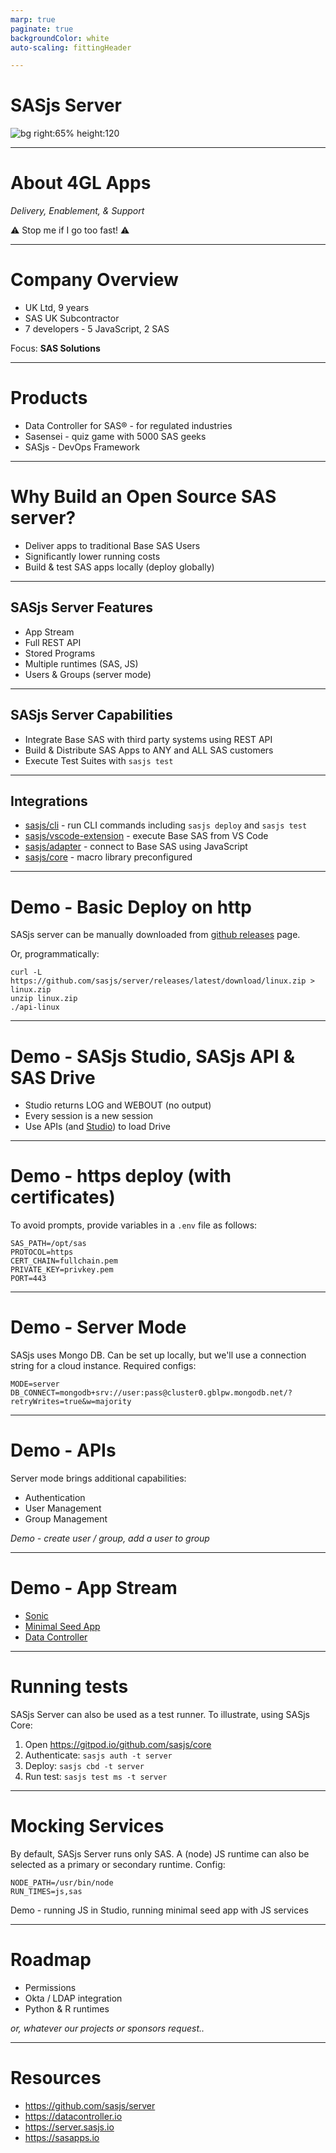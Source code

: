 ```yaml
---
marp: true
paginate: true
backgroundColor: white
auto-scaling: fittingHeader

---
```

<script>
  var _paq = window._paq = window._paq || [];
  /* tracker methods like "setCustomDimension" should be called before "trackPageView" */
  _paq.push(['trackPageView']);
  _paq.push(['enableLinkTracking']);
  (function() {
    var u="https://analytics.4gl.io/";
    _paq.push(['setTrackerUrl', u+'matomo.php']);
    _paq.push(['setSiteId', '10']);
    var d=document, g=d.createElement('script'), s=d.getElementsByTagName('script')[0];
    g.async=true; g.src=u+'matomo.js'; s.parentNode.insertBefore(g,s);
  })();
</script>
<!-- demo prep:
1. clear down the server
2. set up fresh dB
3. launch sonic repo: https://gitpod.io/github.com/allanbowe/sonic
4. launch core env:  https://gitpod.io/github.com/sasjs/core


npx @marp-team/marp-cli ./slides/server.md -o ./server/index.html --html=true

-->

<!-- header: ![h:6em align:right](../img/4gl-logo2.png) -->

# SASjs Server

![bg right:65% height:120](https://www.eom.nl/wp-content/themes/ecs-eom/assets/images/theme/logo-eom.svg)

---

# About 4GL Apps

_Delivery, Enablement, & Support_

⚠️ Stop me if I go too fast! ⚠️

---
<!-- header: ![h:4em align:right](../img/4gl-logo2.png) -->

# Company Overview

 - UK Ltd, 9 years
 - SAS UK Subcontractor
 - 7 developers - 5 JavaScript, 2 SAS

Focus: **SAS Solutions**


---

# Products

- Data Controller for SAS® - for regulated industries
- Sasensei - quiz game with 5000 SAS geeks
- SASjs - DevOps Framework


---

# Why Build an Open Source SAS server?

- Deliver apps to traditional Base SAS Users
- Significantly lower running costs
- Build & test SAS apps locally (deploy globally)

---
## SASjs Server Features

- App Stream
- Full REST API
- Stored Programs
- Multiple runtimes (SAS, JS)
- Users & Groups (server mode)

---
## SASjs Server Capabilities

- Integrate Base SAS with third party systems using REST API
- Build & Distribute SAS Apps to ANY and ALL SAS customers
- Execute Test Suites with `sasjs test`

---
## Integrations

- [sasjs/cli](https://github.com/sasjs/cli) - run CLI commands including `sasjs deploy` and `sasjs test`
- [sasjs/vscode-extension](https://github.com/sasjs/vscode-extension) - execute Base SAS from VS Code
- [sasjs/adapter](https://github.com/sasjs/adapter) - connect to Base SAS using JavaScript
- [sasjs/core](https://github.com/sasjs/core) - macro library preconfigured
---
# Demo - Basic Deploy on http

SASjs server can be manually downloaded from [github releases](https://github.com/sasjs/server/releases) page.

Or, programmatically:

```
curl -L https://github.com/sasjs/server/releases/latest/download/linux.zip > linux.zip
unzip linux.zip
./api-linux
```
---
# Demo - SASjs Studio, SASjs API & SAS Drive

- Studio returns LOG and WEBOUT (no output)
- Every session is a new session
- Use APIs (and [Studio](https://core.sasjs.io/ms__createfile_8sas.html)) to load Drive
---
# Demo - https deploy (with certificates)

To avoid prompts, provide variables in a `.env` file as follows:

```
SAS_PATH=/opt/sas
PROTOCOL=https
CERT_CHAIN=fullchain.pem
PRIVATE_KEY=privkey.pem
PORT=443
```


---
# Demo - Server Mode

SASjs uses Mongo DB.  Can be set up locally, but we'll use a connection string for a cloud instance. Required configs:

```
MODE=server
DB_CONNECT=mongodb+srv://user:pass@cluster0.gblpw.mongodb.net/?retryWrites=true&w=majority
```

---
# Demo - APIs

Server mode brings additional capabilities:

- Authentication
- User Management
- Group Management

_Demo - create user / group, add a user to group_

---
# Demo - App Stream

 - [Sonic](https://github.com/allanbowe/sonic)
 - [Minimal Seed App](https://github.com/sasjs/minimal-seed-app)
 - [Data Controller](https://4gl.uk/dcdeploy)

---
# Running tests

SASjs Server can also be used as a test runner.  To illustrate, using SASjs Core:

1.  Open https://gitpod.io/github.com/sasjs/core
2.  Authenticate: `sasjs auth -t server`
3.  Deploy: `sasjs cbd -t server`
4.  Run test: `sasjs test ms -t server`

---
# Mocking Services
By default, SASjs Server runs only SAS.  A (node) JS runtime can also be selected as a primary or secondary runtime. Config:

```
NODE_PATH=/usr/bin/node
RUN_TIMES=js,sas
```

Demo - running JS in Studio, running minimal seed app with JS services

---
# Roadmap

- Permissions
- Okta / LDAP integration
- Python & R runtimes

_or, whatever our projects or sponsors request.._

---
# Resources

- https://github.com/sasjs/server
- https://datacontroller.io
- https://server.sasjs.io
- https://sasapps.io
